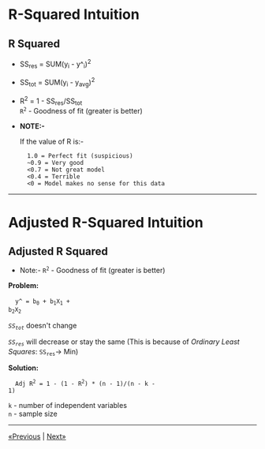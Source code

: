# R-Squared Intuition

## R Squared

* SS<sub>res</sub> = SUM(y<sub>i</sub> - y^<sub>i</sub>)<sup>2</sup>

* SS<sub>tot</sub> = SUM(y<sub>i</sub> - y<sub>avg</sub>)<sup>2</sup>

* R<sup>2</sup> = 1 - SS<sub>res</sub>/SS<sub>tot</sub><br><code>R<sup>2</sup></code> - Goodness of fit (greater is better)

* **NOTE:-**

    If the value of R is:-
    
        1.0 = Perfect fit (suspicious)
        ~0.9 = Very good
        <0.7 = Not great model
        <0.4 = Terrible
        <0 = Model makes no sense for this data
<hr>

# Adjusted R-Squared Intuition
## Adjusted R Squared

* Note:- <code>R<sup>2</sup></code> - Goodness of fit (greater is better)

**Problem:**

&emsp;<code>y^ = b<sub>0</sub> + b<sub>1</sub>X<sub>1</sub> + b<sub>2</sub>X<sub>2</sub></code>

*<code>SS<sub>tot</sub></code>* doesn't change

*<code>SS<sub>res</sub></code>* will decrease or stay the same (This is because of *Ordinary Least Squares*: <code>SS<sub>res</sub></code>-> Min)

**Solution:**

&emsp;<code>Adj R<sup>2</sup> = 1 - (1 - R<sup>2</sup>) * (n - 1)/(n - k - 1)</code>

`k` - number of independent variables<br>
`n` - sample size
<hr>

<a href="../Section 11 - Random Forest Regression">«Previous</a> | <a href="../Section 13 - Regression Model Selection in Python">Next»</a>
